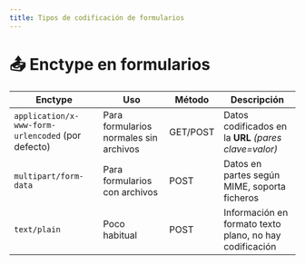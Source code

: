 ```yaml
---
title: Tipos de codificación de formularios
---
```


# &#128228; Enctype en formularios

| Enctype                       | Uso                   | Método   | Descripción                                  |
|------------------------------|-------------------------------|----------|----------------------------------------------|
| `application/x-www-form-urlencoded` (por defecto) | Para formularios normales sin archivos | GET/POST | Datos codificados en la **URL** *(pares clave=valor)* |
| `multipart/form-data`          | Para formularios con archivos       | POST     | Datos en partes según MIME, soporta ficheros       |
| `text/plain`                  | Poco habitual                 | POST     | Información en formato texto plano, no hay codificación       |
